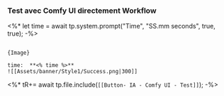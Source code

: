 ### Test avec Comfy UI directement Workflow

<%* 
let time = await tp.system.prompt("Time", "SS.mm seconds", true, true);
-%>

```````ad-success

{Image}

time:  **<% time %>**
![[Assets/banner/Style1/Success.png|300]]

```````

<%*
tR+= await tp.file.include(`[[Button- IA - Comfy UI - Test]]`);
-%>
